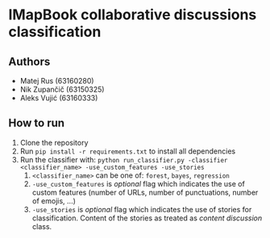 # IMapBook collaborative discussions classification

## Authors
- Matej Rus (63160280)
- Nik Zupančič (63150325)
- Aleks Vujić (63160333)

## How to run
1. Clone the repository
2. Run `pip install -r requirements.txt` to install all dependencies
3. Run the classifier with: `python run_classifier.py -classifier <classifier_name> -use_custom_features -use_stories`
    1. `<classifier_name>` can be one of: `forest`, `bayes`, `regression`
    2. `-use_custom_features` is *optional* flag which indicates the use of custom features (number of URLs, number of punctuations, number of emojis, ...)
    3. `-use_stories` is *optional* flag which indicates the use of stories for classification. Content of the stories as treated as *content discussion* class.